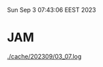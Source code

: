 Sun Sep  3 07:43:06 EEST 2023
# JAM
<a href='./cache/202309/03_07.log'>./cache/202309/03_07.log</a>
